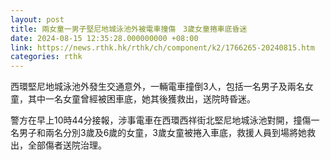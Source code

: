 ```yaml
---
layout: post
title: 兩女童一男子堅尼地城泳池外被電車撞傷　3歲女童捲車底昏迷
date: 2024-08-15 12:35:28.000000000 +08:00
link: https://news.rthk.hk/rthk/ch/component/k2/1766265-20240815.htm
categories: rthk
---
```


西環堅尼地城泳池外發生交通意外，一輛電車撞倒3人，包括一名男子及兩名女童，其中一名女童曾經被困車底，她其後獲救出，送院時昏迷。

警方在早上10時44分接報，涉事電車在西環西祥街北堅尼地城泳池對開，撞傷一名男子和兩名分別3歲及6歲的女童，3歲女童被捲入車底，救援人員到場將她救出，全部傷者送院治理。
